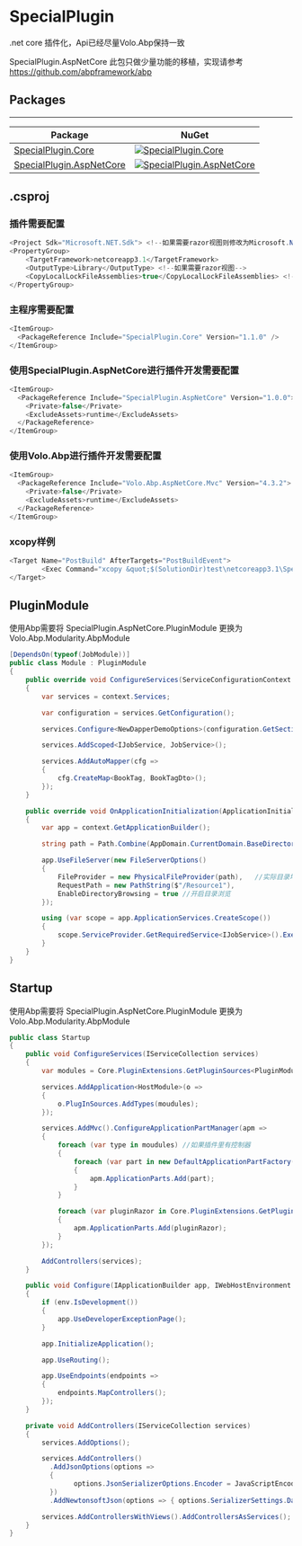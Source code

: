# SpecialPlugin

.net core 插件化，Api已经尽量Volo.Abp保持一致

SpecialPlugin.AspNetCore 此包只做少量功能的移植，实现请参考 https://github.com/abpframework/abp

## Packages

--------
| Package | NuGet |
| ------- | ------------ |
| [SpecialPlugin.Core](https://www.nuget.org/packages/SpecialPlugin.Core/) | [![SpecialPlugin.Core](https://img.shields.io/nuget/v/SpecialPlugin.Core.svg)](https://www.nuget.org/packages/SpecialPlugin.Core/) |
| [SpecialPlugin.AspNetCore](https://www.nuget.org/packages/SpecialPlugin.AspNetCore/) | [![SpecialPlugin.AspNetCore](https://img.shields.io/nuget/v/SpecialPlugin.AspNetCore.svg)](https://www.nuget.org/packages/SpecialPlugin.AspNetCore/) |

## .csproj

### 插件需要配置

``` csharp
<Project Sdk="Microsoft.NET.Sdk"> <!--如果需要razor视图则修改为Microsoft.NET.Sdk.Web-->
<PropertyGroup>
	<TargetFramework>netcoreapp3.1</TargetFramework>
	<OutputType>Library</OutputType> <!--如果需要razor视图-->
	<CopyLocalLockFileAssemblies>true</CopyLocalLockFileAssemblies> <!--必须配置-->
</PropertyGroup>
```

### 主程序需要配置

```  csharp
<ItemGroup>
  <PackageReference Include="SpecialPlugin.Core" Version="1.1.0" />
</ItemGroup>
```

### 使用SpecialPlugin.AspNetCore进行插件开发需要配置

```  csharp
<ItemGroup>
  <PackageReference Include="SpecialPlugin.AspNetCore" Version="1.0.0">
    <Private>false</Private>
    <ExcludeAssets>runtime</ExcludeAssets>
  </PackageReference>
</ItemGroup>
```

### 使用Volo.Abp进行插件开发需要配置

```  csharp
<ItemGroup>
  <PackageReference Include="Volo.Abp.AspNetCore.Mvc" Version="4.3.2">
    <Private>false</Private>
    <ExcludeAssets>runtime</ExcludeAssets>
  </PackageReference>
</ItemGroup>
```

### xcopy样例

``` csharp
<Target Name="PostBuild" AfterTargets="PostBuildEvent">
		<Exec Command="xcopy &quot;$(SolutionDir)test\netcoreapp3.1\SpecialPlugin.Project.NewDapperDemo\bin\Debug\netcoreapp3.1&quot; &quot;$(SolutionDir)test\netcoreapp3.1\SpecialPlugin.Hosting\bin\Debug\netcoreapp3.1\UnitPackages\SpecialPlugin.Project.NewDapperDemo&quot; /S /E /Y /C /I /V /D" />
</Target>
```

## PluginModule

使用Abp需要将 SpecialPlugin.AspNetCore.PluginModule 更换为 Volo.Abp.Modularity.AbpModule

``` csharp
[DependsOn(typeof(JobModule))]
public class Module : PluginModule
{
    public override void ConfigureServices(ServiceConfigurationContext context)
    {
        var services = context.Services;

        var configuration = services.GetConfiguration();

        services.Configure<NewDapperDemoOptions>(configuration.GetSection("NewDapperDemoOptions"));

        services.AddScoped<IJobService, JobService>();

        services.AddAutoMapper(cfg =>
        {
            cfg.CreateMap<BookTag, BookTagDto>();
        });
    }

    public override void OnApplicationInitialization(ApplicationInitializationContext context)
    {
        var app = context.GetApplicationBuilder();

        string path = Path.Combine(AppDomain.CurrentDomain.BaseDirectory, "UnitPackages", GetType().Namespace, $"wwwroot");

        app.UseFileServer(new FileServerOptions()
        {
            FileProvider = new PhysicalFileProvider(path),   //实际目录地址
            RequestPath = new PathString($"/Resource1"),
            EnableDirectoryBrowsing = true //开启目录浏览
        });

        using (var scope = app.ApplicationServices.CreateScope())
        {
            scope.ServiceProvider.GetRequiredService<IJobService>().Execute(null).GetAwaiter().GetResult();
        }
    }
}
```

## Startup

使用Abp需要将 SpecialPlugin.AspNetCore.PluginModule 更换为 Volo.Abp.Modularity.AbpModule

``` csharp
public class Startup
{
    public void ConfigureServices(IServiceCollection services)
    {
        var modules = Core.PluginExtensions.GetPluginSources<PluginModule>().ToArray();

        services.AddApplication<HostModule>(o =>
        {
            o.PlugInSources.AddTypes(moudules);
        });

        services.AddMvc().ConfigureApplicationPartManager(apm =>
        {
            foreach (var type in moudules) //如果插件里有控制器
            {
                foreach (var part in new DefaultApplicationPartFactory().GetApplicationParts(type.Assembly))
                {
                    apm.ApplicationParts.Add(part);
                }
            }

            foreach (var pluginRazor in Core.PluginExtensions.GetPluginRazors()) //如果插件里有Razor
            {
                apm.ApplicationParts.Add(pluginRazor);
            }
        });

        AddControllers(services);
    }

    public void Configure(IApplicationBuilder app, IWebHostEnvironment env)
    {
        if (env.IsDevelopment())
        {
            app.UseDeveloperExceptionPage();
        }

        app.InitializeApplication();

        app.UseRouting();

        app.UseEndpoints(endpoints =>
        {
            endpoints.MapControllers();
        });
    }

    private void AddControllers(IServiceCollection services)
    {
        services.AddOptions();

        services.AddControllers()
          .AddJsonOptions(options =>
          {
                options.JsonSerializerOptions.Encoder = JavaScriptEncoder.Create(UnicodeRanges.All);
          })
          .AddNewtonsoftJson(options => { options.SerializerSettings.DateFormatString = "yyyy-MM-dd HH:mm:ss"; });

        services.AddControllersWithViews().AddControllersAsServices();
    }
}
```